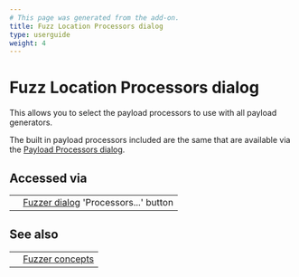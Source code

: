 ```yaml
---
# This page was generated from the add-on.
title: Fuzz Location Processors dialog
type: userguide
weight: 4
---
```


# Fuzz Location Processors dialog

This allows you to select the payload processors to use with all payload generators.   

The built in payload processors included are the same that are available via the [Payload Processors dialog](/docs/desktop/addons/fuzzer/processors/).

## Accessed via

|   |                                                                               |
|---|-------------------------------------------------------------------------------|
|   | [Fuzzer dialog](/docs/desktop/addons/fuzzer/dialogue/) 'Processors...' button |

## See also

|   |                                                 |
|---|-------------------------------------------------|
|   | [Fuzzer concepts](/docs/desktop/addons/fuzzer/) |
